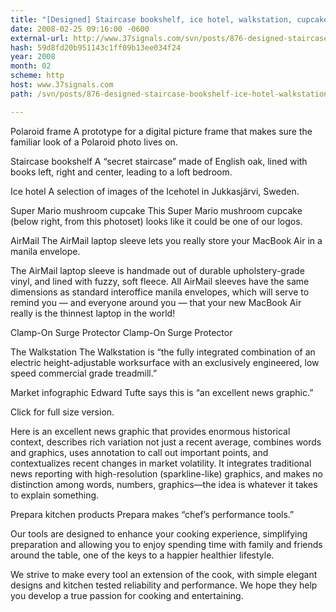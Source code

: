 ```yaml
---
title: "[Designed] Staircase bookshelf, ice hotel, walkstation, cupcakes, etc."
date: 2008-02-25 09:16:00 -0600
external-url: http://www.37signals.com/svn/posts/876-designed-staircase-bookshelf-ice-hotel-walkstation-cupcakes-etc
hash: 59d8fd20b951143c1ff09b13ee034f24
year: 2008
month: 02
scheme: http
host: www.37signals.com
path: /svn/posts/876-designed-staircase-bookshelf-ice-hotel-walkstation-cupcakes-etc

---
```


Polaroid frame 
A prototype for a digital picture frame that makes sure the familiar look of a Polaroid photo lives on.




Staircase bookshelf 
A “secret staircase” made of English oak, lined with books left, right and center, leading to a loft bedroom.




Ice hotel 
A selection of images of the Icehotel in Jukkasjärvi, Sweden.




Super Mario mushroom cupcake 
This Super Mario mushroom cupcake (below right, from this photoset) looks like it could be one of our logos.



  AirMail 
The AirMail laptop sleeve lets you really store your MacBook Air in a manila envelope.



The AirMail laptop sleeve is handmade out of durable upholstery-grade vinyl, and lined with fuzzy, soft fleece. All AirMail sleeves have the same dimensions as standard interoffice manila envelopes, which will serve to remind you — and everyone around you — that your new MacBook Air really is the thinnest laptop in the world!





Clamp-On Surge Protector 
Clamp-On Surge Protector




The Walkstation 
The Walkstation is “the fully integrated combination of an electric height-adjustable worksurface with an exclusively engineered, low speed commercial grade treadmill.” 




Market infographic 
Edward Tufte says this is “an excellent news graphic.” 

Click for full size version.



Here is an excellent news graphic that provides enormous historical context, describes rich variation not just a recent average, combines words and graphics, uses annotation to call out important points, and contextualizes recent changes in market volatility. It integrates traditional news reporting with high-resolution (sparkline-like) graphics, and makes no distinction among words, numbers, graphics—the idea is whatever it takes to explain something.

Prepara kitchen products 
Prepara makes “chef’s performance tools.”





Our tools are designed to enhance your cooking experience, simplifying preparation and allowing you to enjoy spending time with family and friends around the table, one of the keys to a happier healthier lifestyle.



We strive to make every tool an extension of the cook, with simple elegant designs and kitchen tested reliability and performance. We hope they help you develop a true passion for cooking and entertaining.







  

